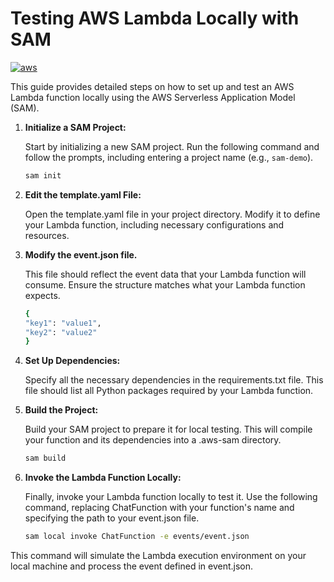 # Testing AWS Lambda Locally with SAM 

[![aws](https://cdn3.emoji.gg/emojis/8708-aws.png)](https://emoji.gg/emoji/8708-aws)

This guide provides detailed steps on how to set up and test an AWS Lambda function locally using the AWS Serverless Application Model (SAM).



1. **Initialize a SAM Project:**

   Start by initializing a new SAM project. Run the following command and follow the prompts, including entering a project name (e.g., `sam-demo`).

   ```bash
   sam init

2. **Edit the template.yaml File:**

    Open the template.yaml file in your project directory. Modify it to define your Lambda function, including necessary configurations and resources.


3. **Modify the event.json file.** 

    This file should reflect the event data that your Lambda function will consume. Ensure the structure matches what your Lambda function expects.

    ```bash
    {
    "key1": "value1",
    "key2": "value2"
    }
    ```

4. **Set Up Dependencies:**

    Specify all the necessary dependencies in the requirements.txt file. This file should list all Python packages required by your Lambda function.

5. **Build the Project:**

    Build your SAM project to prepare it for local testing. This will compile your function and its dependencies into a .aws-sam directory.

    ```bash
    sam build
    ```

6. **Invoke the Lambda Function Locally:**

    Finally, invoke your Lambda function locally to test it. Use the following command, replacing ChatFunction with your function's name and specifying the path to your event.json file.

    ```bash
    sam local invoke ChatFunction -e events/event.json
    ```

This command will simulate the Lambda execution environment on your local machine and process the event defined in event.json.